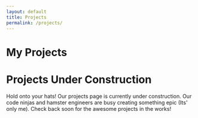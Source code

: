 ```yaml
---
layout: default
title: Projects
permalink: /projects/
---
```


# My Projects
<div class="under-construction">
  <h1>Projects Under Construction</h1>
  <p>
    Hold onto your hats! Our projects page is currently under construction. Our code ninjas and hamster engineers are busy creating something epic (Its' only me). Check back soon for the awesome projects in the works!
  </p>
</div>
